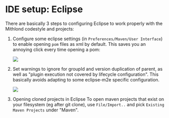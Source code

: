 # IDE setup: Eclipse

There are basically 3 steps to configuring Eclipse to work properly with the Mithlond codestyle
and projects:

1. Configure some eclipse settings (in `Preferences/Maven/User Interface`) to enable opening `pom` files as 
   xml by default. This saves you an annoying click every time opening a pom:

    <img src="../images/eclipsemavenui.png" />

2. Set warnings to ignore for groupId and version duplication of parent, as well as 
   "plugin execution not covered by lifecycle configuration". This basically avoids adapting 
   to some eclipse-m2e specific configuration.

    <img src="../images/eclipsemavensettings.png" />

3. Opening cloned projects in Eclipse
   To open maven projects that exist on your filesystem (eg after git clone), use 
   `File/Import..` and pick `Existing Maven Projects` under "Maven".